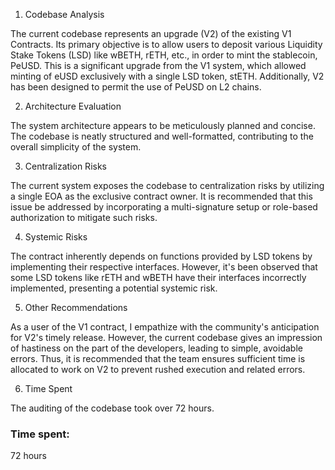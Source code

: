 
1. Codebase Analysis

The current codebase represents an upgrade (V2) of the existing V1 Contracts. Its primary objective is to allow users to deposit various Liquidity Stake Tokens (LSD) like wBETH, rETH, etc., in order to mint the stablecoin, PeUSD. This is a significant upgrade from the V1 system, which allowed minting of eUSD exclusively with a single LSD token, stETH. Additionally, V2 has been designed to permit the use of PeUSD on L2 chains.

2. Architecture Evaluation

The system architecture appears to be meticulously planned and concise. The codebase is neatly structured and well-formatted, contributing to the overall simplicity of the system.

3. Centralization Risks

The current system exposes the codebase to centralization risks by utilizing a single EOA as the exclusive contract owner. It is recommended that this issue be addressed by incorporating a multi-signature setup or role-based authorization to mitigate such risks.

4. Systemic Risks

The contract inherently depends on functions provided by LSD tokens by implementing their respective interfaces. However, it's been observed that some LSD tokens like rETH and wBETH have their interfaces incorrectly implemented, presenting a potential systemic risk.

5. Other Recommendations

As a user of the V1 contract, I empathize with the community's anticipation for V2's timely release. However, the current codebase gives an impression of hastiness on the part of the developers, leading to simple, avoidable errors. Thus, it is recommended that the team ensures sufficient time is allocated to work on V2 to prevent rushed execution and related errors.

6. Time Spent

The auditing of the codebase took over 72 hours.

### Time spent:
72 hours